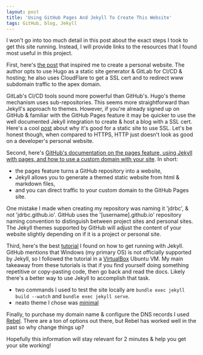 ```yaml
---
layout: post
title: 'Using GitHub Pages And Jekyll To Create This Website'
tags: GitHub, blog, Jekyll
---
```


I won't go into too much detail in this post about the exact steps I took to get this site running. Instead, I will provide links to the resources that I found most useful in this project.

First, here's [the post](https://tkainrad.dev/posts/using-hugo-gitlab-pages-and-cloudflare-to-create-and-run-this-website/) that inspired me to create a personal website. The author opts to use Hugo as a static site generator & GitLab for CI/CD & hosting; he also uses CloudFlare to get a SSL cert and to redirect www subdomain traffic to the apex domain. 

GitLab's CI/CD tools sound more powerful than GitHub's. Hugo's theme mechanism uses sub-repositories. This seems more straightforward than Jekyll's approach to themes. However, if you're already signed up on GitHub & familiar with the GitHub Pages feature it may be quicker to use the well documented Jekyll integration to create & host a blog with a SSL cert. Here's a cool [post](https://www.troyhunt.com/heres-why-your-static-website-needs-https/) about why it's good for a static site to use SSL. Let's be honest though, when compared to HTTPS, HTTP just doesn't look as good on a developer's personal website. 

Second, here's [GitHub's documentation on the pages feature, using Jekyll with pages, and how to use a custom domain with your site](https://help.github.com/en/github/working-with-github-pages). In short:
- the pages feature turns a GitHub repository into a website, 
- Jekyll allows you to generate a themed static website from html & markdown files, 
- and you can direct traffic to your custom domain to the GitHub Pages site.

One mistake I made when creating my repository was naming it 'jdrbc', & not 'jdrbc.github.io'. GitHub uses the '[username].github.io' repository naming convention to distinguish between project sites and personal sites. The Jekyll themes supported by GitHub will adjust the content of your website slightly depending on if it is a project or personal site.

Third, here's the best [tutorial](https://jekyllrb.com/docs/step-by-step/01-setup/) I found on how to get running with Jekyll. GitHub mentions that Windows (my primary OS) is not officially supported by Jekyll, so I followed the tutorial in a [VirtualBox](https://www.virtualbox.org/) Ubuntu VM. My main takeaway from these tutorials is that if you find yourself doing something repetitive or copy-pasting code, then go back and read the docs. Likely there's a better way to use Jekyll to accomplish that task.

- two commands I used to test the site locally are `bundle exec jekyll build --watch` and `bundle exec jekyll serve`.
- neato theme I chose was [minimal](https://github.com/pages-themes/minimal)

Finally, to purchase my domain name & configure the DNS records I used [Rebel](https://www.rebel.com/). There are a ton of options out there, but Rebel has worked well in the past so why change things up?

Hopefully this information will stay relevant for 2 minutes & help you get your site working!
